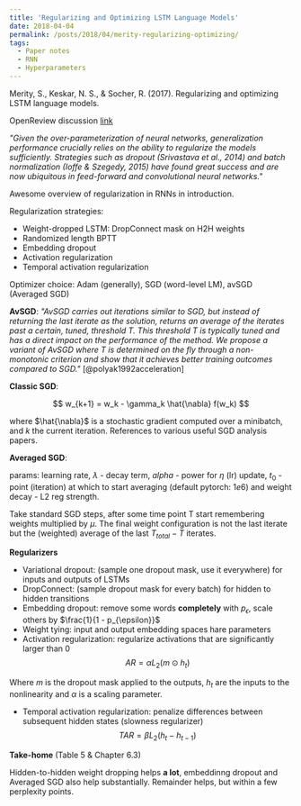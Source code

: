 ```yaml
---
title: 'Regularizing and Optimizing LSTM Language Models'
date: 2018-04-04
permalink: /posts/2018/04/merity-regularizing-optimizing/
tags:
  - Paper notes
  - RNN
  - Hyperparameters
---
```


Merity, S., Keskar, N. S., & Socher, R. (2017). Regularizing and optimizing LSTM language models.

OpenReview discussion [link](https://openreview.net/forum?id=SyyGPP0TZ)

_"Given the over-parameterization of neural networks, generalization performance crucially relies on the ability to regularize the models sufficiently. Strategies such as dropout (Srivastava et al., 2014) and batch normalization (Ioffe & Szegedy, 2015) have found great success and are now ubiquitous in feed-forward and convolutional neural networks."_

Awesome overview of regularization in RNNs in introduction.

Regularization strategies:

- Weight-dropped LSTM: DropConnect mask on H2H weights
- Randomized length BPTT
- Embedding dropout
- Activation regularization
- Temporal activation regularization

Optimizer choice: Adam (generally), SGD (word-level LM), avSGD (Averaged SGD)

**AvSGD**: _"AvSGD carries out iterations similar to SGD, but instead of returning the last iterate as the solution, returns an average of the iterates past a certain, tuned, threshold T. This threshold T is typically tuned and has a direct impact on the performance of the method.  We propose a variant of AvSGD where T is determined on the fly through a non-monotonic criterion and show that it achieves better training outcomes compared to SGD."_ [@polyak1992acceleration]

**Classic SGD**:

$$
w_{k+1} = w_k - \gamma_k \hat{\nabla} f(w_k)
$$

where $\hat{\nabla}$ is a stochastic gradient computed over a minibatch, and $k$ the current iteration. References to various useful SGD analysis papers.

**Averaged SGD**:

params: learning rate, $\lambda$ - decay term, $alpha$ - power for $\eta$ (lr) update, $t_0$ - point (iteration) at which to start averaging (default pytorch: $1e6$) and weight decay - L2 reg strength.

Take standard SGD steps, after some time point T start remembering weights multiplied by $\mu$. The final weight configuration is not the last iterate but the (weighted) average of the last $T_{total} - T$ iterates.

**Regularizers**

- Variational dropout: (sample one dropout mask, use it everywhere) for inputs and outputs of LSTMs
- DropConnect: (sample dropout mask for every batch) for hidden to hidden transitions
- Embedding dropout: remove some words **completely** with $p_{\epsilon}$, scale others by $\frac{1}{1 - p_{\epsilon}}$ 
- Weight tying: input and output embedding spaces hare parameters
- Activation regularization: regularize activations that are significantly larger than 0
$$
AR = \alpha L_2 (m \odot h_t)
$$

Where $m$ is the dropout mask applied to the outputs, $h_t$ are the inputs to the nonlinearity and $\alpha$ is a scaling parameter. 

- Temporal activation regularization: penalize differences between subsequent hidden states (slowness regularizer)
$$
TAR = \beta L_2 (h_t - h_{t-1})
$$

**Take-home** (Table 5 \& Chapter 6.3)

Hidden-to-hidden weight dropping helps **a lot**, embeddinng dropout and Averaged SGD also help substantially. Remainder helps, but within a few perplexity points.
